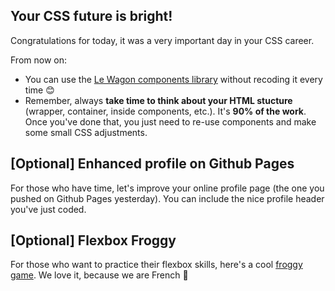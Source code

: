 ## Your CSS future is bright!

Congratulations for today, it was a very important day in your CSS career.

From now on:

- You can use the [Le Wagon components library](http://lewagon.github.io/ui-components/) without recoding it every time 😊
- Remember, always **take time to think about your HTML stucture** (wrapper, container, inside components, etc.). It's **90% of the work**. Once you've done that, you just need to re-use components and make some small CSS adjustments.

## [Optional] Enhanced profile on Github Pages

For those who have time, let's improve your online profile page (the one you pushed on Github Pages yesterday). You can include the nice profile header you've just coded.

## [Optional] Flexbox Froggy

For those who want to practice their flexbox skills, here's a cool [froggy game](http://flexboxfroggy.com/). We love it, because we are French 🐸
